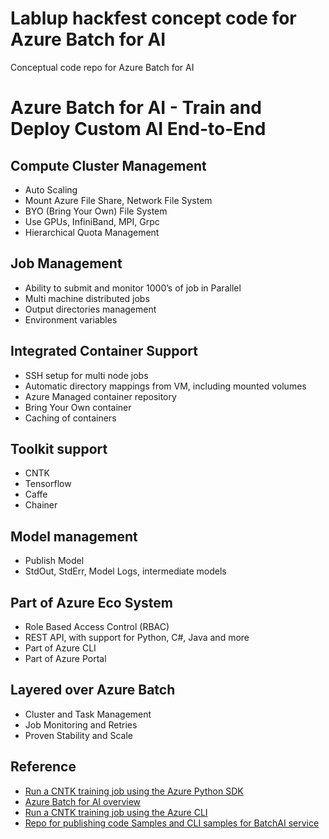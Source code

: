 # Lablup hackfest concept code for Azure Batch for AI
Conceptual code repo for Azure Batch for AI

# Azure Batch for AI - Train and Deploy Custom AI End-to-End

## Compute Cluster Management
- Auto Scaling
- Mount Azure File Share, Network File System
- BYO (Bring Your Own) File System
- Use GPUs, InfiniBand, MPI, Grpc
- Hierarchical Quota Management

## Job Management
- Ability to submit and monitor 1000’s of job in Parallel
- Multi machine distributed jobs
- Output directories management
- Environment variables

## Integrated Container Support
- SSH setup for multi node jobs
- Automatic directory mappings from VM, including mounted volumes
- Azure Managed container repository
- Bring Your Own container
- Caching of containers

## Toolkit support
- CNTK
- Tensorflow
- Caffe
- Chainer

## Model management
- Publish Model
- StdOut, StdErr, Model Logs, intermediate models

## Part of Azure Eco System
- Role Based Access Control (RBAC)
- REST API, with support for Python, C#, Java and more
- Part of Azure CLI
- Part of Azure Portal

## Layered over Azure Batch
- Cluster and Task Management
- Job Monitoring and Retries
- Proven Stability and Scale

## Reference
- [Run a CNTK training job using the Azure Python SDK](https://docs.microsoft.com/en-us/azure/batch-ai/quickstart-python)
- [Azure Batch for AI overview](https://docs.microsoft.com/en-us/azure/batch-ai/overview)
- [Run a CNTK training job using the Azure CLI](https://docs.microsoft.com/en-us/azure/batch-ai/quickstart-cli)
- [Repo for publishing code Samples and CLI samples for BatchAI service ](https://github.com/Azure/BatchAI)
